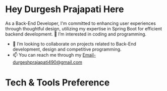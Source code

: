 # Hey Durgesh Prajapati Here
As a Back-End Developer, I'm committed to enhancing user experiences through thoughtful design, utilizing my expertise in Spring Boot for efficient backend development.
👀 I’m interested in coding and programming.
- 💞️ I’m looking to collaborate on projects related to Back-End development, design and competitive programming.
- 📫 You can reach me through my Email-durgeshprajapati490@gmail.com

# Tech & Tools Preference
